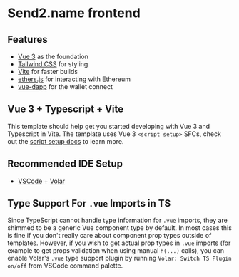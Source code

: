 # Send2.name frontend

## Features
- [Vue 3](https://v3.vuejs.org/guide/introduction.html#what-is-vue-js) as the foundation
- [Tailwind CSS](https://tailwindcss.com/docs/installation) for styling
- [Vite](https://vitejs.dev/guide/) for faster builds
- [ethers.js](https://docs.ethers.io/v5/) for interacting with Ethereum
- [vue-dapp](https://github.com/chnejohnson/vue-dapp) for the wallet connect

## Vue 3 + Typescript + Vite

This template should help get you started developing with Vue 3 and Typescript in Vite. The template uses Vue 3 `<script setup>` SFCs, check out the [script setup docs](https://v3.vuejs.org/api/sfc-script-setup.html#sfc-script-setup) to learn more.

## Recommended IDE Setup

- [VSCode](https://code.visualstudio.com/) + [Volar](https://marketplace.visualstudio.com/items?itemName=johnsoncodehk.volar)

## Type Support For `.vue` Imports in TS

Since TypeScript cannot handle type information for `.vue` imports, they are shimmed to be a generic Vue component type by default. In most cases this is fine if you don't really care about component prop types outside of templates. However, if you wish to get actual prop types in `.vue` imports (for example to get props validation when using manual `h(...)` calls), you can enable Volar's `.vue` type support plugin by running `Volar: Switch TS Plugin on/off` from VSCode command palette.
